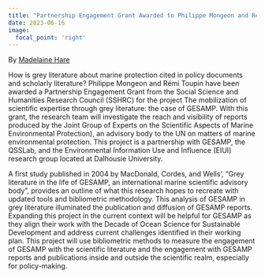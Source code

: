 ```yaml
---
title: "Partnership Engagement Grant Awarded to Philippe Mongeon and Rémi Toupin"
date: 2023-06-16
image:
  focal_point: 'right'
---
```

By [Madelaine Hare](https://www.qsslab.ca/author/madelaine-hare/)

How is grey literature about marine protection cited in policy documents and scholarly literature? Philippe Mongeon and Rémi Toupin have been awarded a Partnership Engagement Grant from the Social Science and Humanities Research Council (SSHRC) for the project The mobilization of scientific expertise through grey literature: the case of GESAMP. With this grant, the research team will investigate the reach and visibility of reports produced by the Joint Group of Experts on the Scientific Aspects of Marine Environmental Protection), an advisory body to the UN on matters of marine environmental protection. This project is a partnership with GESAMP, the QSSLab, and the Environmental Information Use and Influence (EIUI) research group located at Dalhousie University. 

A first study published in 2004 by MacDonald, Cordes, and Wells’, “Grey literature in the life of GESAMP, an international marine scientific advisory body”, provides an outline of what this research hopes to recreate with updated tools and bibliometric methodology. This analysis of GESAMP in grey literature illuminated the publication and diffusion of GESAMP reports. Expanding this project in the current context will be helpful for GESAMP as they align their work with the Decade of Ocean Science for Sustainable Development and address current challenges identified in their working plan. This project will use bibliometric methods to measure the engagement of GESAMP with the scientific literature and the engagement with GESAMP reports and publications inside and outside the scientific realm, especially for policy-making.


<!--more-->
